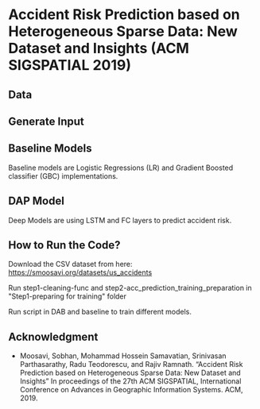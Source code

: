# Accident Risk Prediction based on Heterogeneous Sparse Data: New Dataset and Insights (ACM SIGSPATIAL 2019)

## Data

## Generate Input

## Baseline Models
Baseline models are Logistic Regressions (LR) and Gradient Boosted classifier  (GBC) implementations.

## DAP Model
Deep Models are using LSTM and FC layers to predict accident risk. 

## How to Run the Code? 
Download the CSV dataset from here: https://smoosavi.org/datasets/us_accidents

Run step1-cleaning-func and step2-acc_prediction_training_preparation in "Step1-preparing for training" folder

Run script in DAB and baseline to train different models. 



## Acknowledgment 
* Moosavi, Sobhan, Mohammad Hossein Samavatian, Srinivasan Parthasarathy, Radu Teodorescu, and Rajiv Ramnath. “Accident Risk Prediction based on Heterogeneous Sparse Data: New Dataset and Insights” In proceedings of the 27th ACM SIGSPATIAL, International Conference on Advances in Geographic Information Systems. ACM, 2019. 

